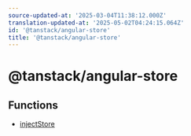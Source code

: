 ```yaml
---
source-updated-at: '2025-03-04T11:38:12.000Z'
translation-updated-at: '2025-05-02T04:24:15.064Z'
id: '@tanstack/angular-store'
title: '@tanstack/angular-store'
---
```


<!-- DO NOT EDIT: this page is autogenerated from the type comments -->

# @tanstack/angular-store

## Functions

- [injectStore](functions/injectstore.md)
